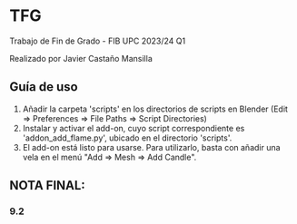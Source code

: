 # TFG
Trabajo de Fin de Grado - FIB UPC 2023/24 Q1

Realizado por Javier Castaño Mansilla

## Guía de uso

1. Añadir la carpeta 'scripts' en los directorios de scripts en Blender (Edit ⇒ Preferences ⇒ File Paths ⇒ Script Directories)
2. Instalar y activar el add-on, cuyo script correspondiente es 'addon_add_flame.py', ubicado en el directorio 'scripts'.
3. El add-on está listo para usarse. Para utilizarlo, basta con añadir una vela en el menú "Add ⇒ Mesh ⇒ Add Candle".

## NOTA FINAL:
### 9.2
